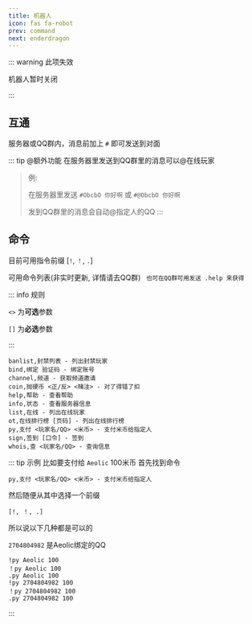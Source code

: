 ```yaml
---
title: 机器人
icon: fas fa-robot
prev: command
next: enderdragon
---
```


::: warning 此项失效

机器人暂时关闭

:::

## 互通

服务器或QQ群内，消息前加上 `#` 即可发送到对面

::: tip @额外功能
在服务器里发送到QQ群里的消息可以@在线玩家

> 例:
>
> 在服务器里发送 `#ObcbO 你好啊` 或 `#@ObcbO 你好啊`
>
> 发到QQ群里的消息会自动@指定人的QQ
:::

## 命令

目前可用指令前缀 [`!`, `！`, `.`]

可用命令列表(非实时更新, 详情请去QQ群) ` 也可在QQ群可用发送 .help 来获得`

::: info 规则

`<>` 为**可选**参数

`[]` 为**必选**参数

:::

```
banlist,封禁列表 - 列出封禁玩家
bind,绑定 验证码 - 绑定账号
channel,频道 - 获取频道邀请
coin,抛硬币 <正/反> <赌注> - 对了得错了扣
help,帮助 - 查看帮助
info,状态 - 查看服务器信息
list,在线 - 列出在线玩家
ot,在线排行榜 [页码] - 列出在线排行榜
py,支付 <玩家名/QQ> <米币> - 支付米币给指定人
sign,签到 [口令] - 签到
whois,查 <玩家名/QQ> - 查询信息
```

::: tip 示例
比如要支付给 `Aeolic` 100米币
首先找到命令

```
py,支付 <玩家名/QQ> <米币> - 支付米币给指定人
```

然后随便从其中选择一个前缀
```
[!, ！, .]
```

所以说以下几种都是可以的

`2704804982` 是Aeolic绑定的QQ
```
!py Aeolic 100
！py Aeolic 100
.py Aeolic 100
!py 2704804982 100
！py 2704804982 100
.py 2704804982 100
```
:::